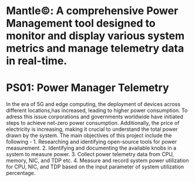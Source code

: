 # Mantle©: A comprehensive Power Management tool designed to monitor and display various system metrics and manage telemetry data in real-time.
# PS01: Power Manager Telemetry

In the era of 5G and edge computing, the deployment of devices across different locations,has increased, leading to higher power consumption. To adress this issue corporations and governments worldwide have initiated steps to achieve net-zero power consumption. Additionally, the price of electricity is increasing, making it crucial to understand the total power drawn by the system.
The main objectives of this project include the following -
    1. Researching and identifying open-source tools for power measurement.
    2. Identifying and documenting the available knobs in a system to measure power.
    3. Collect power telemetry data from CPU, memory, NIC, and TDP etc.
    4. Measure and record system power utilization for CPU, NIC, and TDP based on the input parameter of system utilization percentage.
